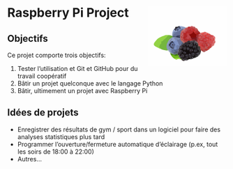 # Raspberry Pi Project <a href='https://pixabay.com/vectors/blueberries-raspberry-blackberry-303426/'><img src='figure/blueberries-303426_1280.png' align="right" height="139" /></a>

## Objectifs

Ce projet comporte trois objectifs:

1.  Tester l’utilisation et Git et GitHub pour du travail coopératif
2.  Bâtir un projet quelconque avec le langage Python
3.  Bâtir, ultimement un projet avec Raspberry Pi

## Idées de projets

-   Enregistrer des résultats de gym / sport dans un logiciel pour faire
    des analyses statistiques plus tard
-   Programmer l’ouverture/fermeture automatique d’éclairage (p.ex, tout
    les soirs de 18:00 à 22:00)
-   Autres…
